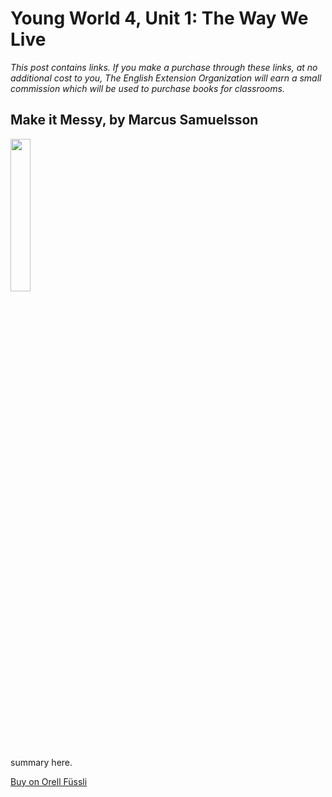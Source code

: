# Young World 4, Unit 1: The Way We Live

*This post contains links. If you make a purchase through these links, at no additional cost to you, The English Extension Organization will earn a small commission which will be used to purchase books for classrooms.*



## Make it Messy, by Marcus Samuelsson

<img src="https://imgur.com/undefined.png" width="25%" />

summary here.

<a href="https://www.orellfuessli.ch/shop/home/artikeldetails/A1034596066" rel="nofollow">Buy on Orell Füssli</a>
<!--stackedit_data:
eyJoaXN0b3J5IjpbMTU2NDQzMzc0MCwtOTMxOTM0NjQ4LC0xMz
cxMjM5MjQyXX0=
-->